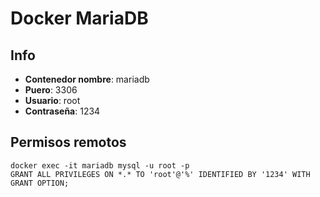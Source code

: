 # Docker MariaDB

## Info
- **Contenedor nombre**: mariadb
- **Puero**: 3306
- **Usuario**: root
- **Contraseña**: 1234

## Permisos remotos
~~~~
docker exec -it mariadb mysql -u root -p
GRANT ALL PRIVILEGES ON *.* TO 'root'@'%' IDENTIFIED BY '1234' WITH GRANT OPTION;
~~~~
